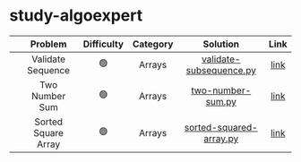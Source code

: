 # study-algoexpert

|   |       Problem       | Difficulty | Category |                                                     Solution                                                     |                               Link                               | 
|---|:-------------------:| :--------: |:--------:|:----------------------------------------------------------------------------------------------------------------:|:----------------------------------------------------------------:| 
|   |  Validate Sequence  |     🟢     |  Arrays  | [validate-subsequence.py](https://github.com/cherry-ni/study-algoexpert/blob/main/Easy/validate-subsequence.py)  | [link](https://www.algoexpert.io/questions/validate-subsequence) |
|   |   Two Number Sum    |     🟢     |  Arrays  |    [two-number-sum.py](https://github.com/cherry-ni/study-algoexpert/blob/main/Easy/validate-subsequence.py)     |    [link](https://www.algoexpert.io/questions/two-number-sum)    |
|   | Sorted Square Array |     🟢     |  Arrays  | [sorted-squared-array.py]() |                             [link](https://www.algoexpert.io/questions/sorted-squared-array)                             |
